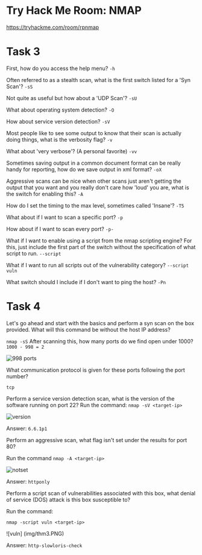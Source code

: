 # Try Hack Me Room: NMAP
https://tryhackme.com/room/rpnmap


# Task 3

First, how do you access the help menu?
````-h````

Often referred to as a stealth scan, what is the first switch listed for a 'Syn Scan'?
````-sS````

Not quite as useful but how about a 'UDP Scan'?
```-sU```

What about operating system detection?
```-O```

How about service version detection? 
```-sV```

Most people like to see some output to know that their scan is actually doing things, what is the verbosity flag?
```-v```

What about 'very verbose'? (A personal favorite)
```-vv```

Sometimes saving output in a common document format can be really handy for reporting, how do we save output in xml format?
```-oX```

Aggressive scans can be nice when other scans just aren't getting the output that you want and you really don't care how 'loud' you are, what is the switch for enabling this? 
```-A```

How do I set the timing to the max level, sometimes called 'Insane'?
``-T5``

What about if I want to scan a specific port?
`-p`

How about if I want to scan every port?
`-p-`

What if I want to enable using a script from the nmap scripting engine? For this, just include the first part of the switch without the specification of what script to run.
`--script`

What if I want to run all scripts out of the vulnerability category? 
`--script vuln`

What switch should I include if I don't want to ping the host?
`-Pn`

# Task 4 

Let's go ahead and start with the basics and perform a syn scan on the box provided. What will this command be without the host IP address?

`nmap -sS`
After scanning this, how many ports do we find open under 1000?
`1000 - 998 = 2`

![998 ports](img/thm.PNG)

What communication protocol is given for these ports following the port number?

`tcp`

Perform a service version detection scan, what is the version of the software running on port 22?
Run the command: 
`nmap -sV <target-ip>`

![version](img/thm1.PNG)

Answer: `6.6.1p1`

Perform an aggressive scan, what flag isn't set under the results for port 80?

Run the command 
`nmap -A <target-ip>`

![notset](img/thm2.PNG)

Answer: `httponly`

Perform a script scan of vulnerabilities associated with this box, what denial of service (DOS) attack is this box susceptible to? 

Run the command:

`nmap -script vuln <target-ip>`

![vuln] (img/thm3.PNG)

Answer: `http-slowloris-check`
